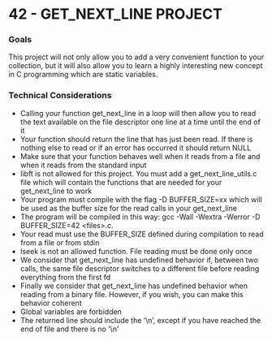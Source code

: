 # 42 - GET_NEXT_LINE PROJECT

### Goals
This project will not only allow you to add a very convenient function to your collection, but it will also allow you to learn a highly interesting new concept in C programming which are static variables.

### Technical Considerations
* Calling your function get_next_line in a loop will then allow you to read the text available on the file descriptor one line at a time until the end of it
* Your function should return the line that has just been read. If there is nothing else to read or if an error has occurred it should return NULL
* Make sure that your function behaves well when it reads from a file and when it reads from the standard input
* libft is not allowed for this project. You must add a get_next_line_utils.c file which will contain the functions that are needed for your get_next_line to work
* Your program must compile with the flag -D BUFFER_SIZE=xx which will be used as the buffer size for the read calls in your get_next_line
* The program will be compiled in this way: gcc -Wall -Wextra -Werror -D BUFFER_SIZE=42 \<files\>.c.
* Your read must use the BUFFER_SIZE defined during compilation to read from a file or from stdin
* lseek is not an allowed function. File reading must be done only once
* We consider that get_next_line has undefined behavior if, between two calls, the same file descriptor switches to a different file before reading everything from the first fd
* Finally we consider that get_next_line has undefined behavior when reading from a binary file. However, if you wish, you can make this behavior coherent
* Global variables are forbidden
* The returned line should include the ’\n’, except if you have reached the end of file and there is no ’\n’
